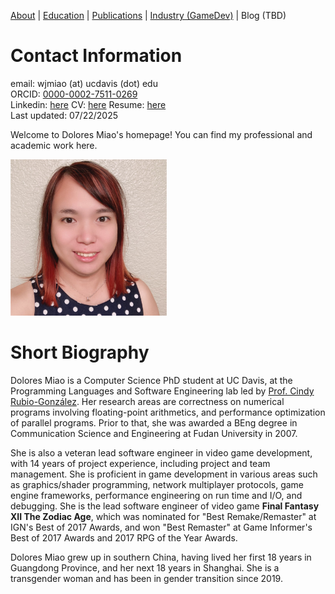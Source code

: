 [About](README.md) | [Education](education.md) | [Publications](publications.md) | [Industry (GameDev)](industry.md) | Blog (TBD)

# Contact Information

email: wjmiao (at) ucdavis (dot) edu\
ORCID: [0000-0002-7511-0269](https://orcid.org/0000-0002-7511-0269) \
Linkedin: [here](https://www.linkedin.com/in/dolores-miao-82b4a061/)
CV: [here](miao_CV_resume.pdf) 
Resume: [here](resume_miao.pdf)\
Last updated: 07/22/2025

Welcome to Dolores Miao's homepage! You can find my professional and academic work here.

<img src="photo.jpeg"  width="250" height="250" />

# Short Biography

Dolores Miao is a Computer Science PhD student at UC Davis, at the Programming Languages and Software Engineering lab led by [Prof. Cindy Rubio-González](https://web.cs.ucdavis.edu/~rubio/). Her research areas are correctness on numerical programs involving floating-point arithmetics, and performance optimization of parallel programs. Prior to that, she was awarded a BEng degree in Communication Science and Engineering at Fudan University in 2007.

She is also a veteran lead software engineer in video game development, with 14 years of project experience, including project and team management. She is proficient in game development in various areas such as graphics/shader programming, network multiplayer protocols, game engine frameworks, performance engineering on run time and I/O, and debugging. She is the lead software engineer of video game **Final Fantasy XII The Zodiac Age**, which was nominated for "Best Remake/Remaster" at IGN's Best of 2017 Awards, and won "Best Remaster" at Game Informer's Best of 2017 Awards and 2017 RPG of the Year Awards.

Dolores Miao grew up in southern China, having lived her first 18 years in Guangdong Province, and her next 18 years in Shanghai. She is a transgender woman and has been in gender transition since 2019.

